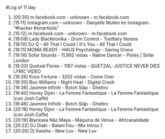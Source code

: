 #Log of 11 day

1. [00:30] m.facebook.com - unknown - m.facebook.com
1. [15:11] instagram.com - unknown - Danyelle Mullen en Instagram: “#hacker #smartkids”
1. [15:12] m.facebook.com - unknown - m.facebook.com
1. [19:09] Lady Blacktronika - Drum Control - Tootfairy Noises
1. [19:10] DJ Q - All That I Could / It's You - All That I Could
1. [19:11] MOMA READY - HAUS Psychology - Saving Grace
1. [19:16] Sofar Sounds - 11,992 vistas - Native Dancer - Pixies | Sofar London
1. [19:20] Quetzal Flores - 1187 vistas - QUETZAL:  JUSTICE NEVER DIES LYRIC VIDEO
1. [19:26] Knox Fortune - 3252 vistas - Come Over
1. [19:30] Boo Williams - Night Heat - Digital Crash
1. [19:36] Jasmine Infiniti - Bxtch Släp - Ghettro
1. [19:40] Honey Dijon - La Femme Fantastique - La Femme Fantastique (con Josh Caffe)
1. [19:46] Jasmine Infiniti - Bxtch Släp - Ghettro
1. [20:18] Honey Dijon - La Femme Fantastique - La Femme Fantastique (con Josh Caffe)
1. [20:19] Blacksea Não Maya - Máquina de Vénus - Africanalidade
1. [20:22] DJ Diaki - Balani Fou - Mix Introu 1
1. [20:26] Dj Swisha - New Luv - New Luv
